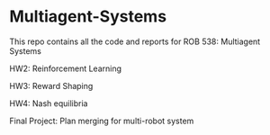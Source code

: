 # Multiagent-Systems

This repo contains all the code and reports for ROB 538: Multiagent Systems  <br>

HW2: Reinforcement Learning <br>

HW3: Reward Shaping  <br>

HW4: Nash equilibria  <br>

Final Project: Plan merging for multi-robot system <br>
